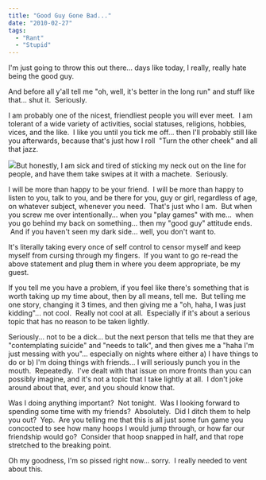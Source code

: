 ```yaml
---
title: "Good Guy Gone Bad..."
date: "2010-02-27"
tags:
  - "Rant"
  - "Stupid"
---
```


I'm just going to throw this out there... days like today, I really, really hate being the good guy.

And before all y'all tell me "oh, well, it's better in the long run" and stuff like that... shut it.  Seriously.

I am probably one of the nicest, friendliest people you will ever meet.  I am tolerant of a wide variety of activities, social statuses, religions, hobbies, vices, and the like.  I like you until you tick me off... then I'll probably still like you afterwards, because that's just how I roll  "Turn the other cheek" and all that jazz.

![](images/machete.jpg)But honestly, I am sick and tired of sticking my neck out on the line for people, and have them take swipes at it with a machete.  Seriously.

I will be more than happy to be your friend.  I will be more than happy to listen to you, talk to you, and be there for you, guy or girl, regardless of age, on whatever subject, whenever you need.  That's just who I am.  But when you screw me over intentionally... when you "play games" with me...  when you go behind my back on something... then my "good guy" attitude ends.  And if you haven't seen my dark side... well, you don't want to.

It's literally taking every once of self control to censor myself and keep myself from cursing through my fingers.  If you want to go re-read the above statement and plug them in where you deem appropriate, be my guest.

If you tell me you have a problem, if you feel like there's something that is worth taking up my time about, then by all means, tell me.  But telling me one story, changing it 3 times, and then giving me a "oh, haha, I was just kidding"... not cool.  Really not cool at all.  Especially if it's about a serious topic that has no reason to be taken lightly.

Seriously... not to be a dick... but the next person that tells me that they are "contemplating suicide" and "needs to talk", and then gives me a "haha I'm just messing with you"... especially on nights where either a) I have things to do or b) I'm doing things with friends... I will seriously punch you in the mouth.  Repeatedly.  I've dealt with that issue on more fronts than you can possibly imagine, and it's not a topic that I take lightly at all.  I don't joke around about that, ever, and you should know that.

Was I doing anything important?  Not tonight.  Was I looking forward to spending some time with my friends?  Absolutely.  Did I ditch them to help you out?  Yep.  Are you telling me that this is all just some fun game you concocted to see how many hoops I would jump through, or how far our friendship would go?  Consider that hoop snapped in half, and that rope stretched to the breaking point.

Oh my goodness, I'm so pissed right now... sorry.  I really needed to vent about this.
